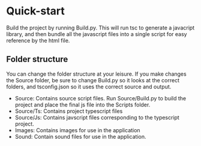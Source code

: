 # Quick-start
Build the project by running Build.py. This will run tsc to generate a javacript library, and then bundle all the javascript files into a single script for easy reference by the html file.

## Folder structure
You can change the folder structure at your leisure. If you make changes the Source folder, be sure to change Build.py so it looks at the correct folders, and tsconfig.json so it uses the correct source and output.
- Source: Contains source script files. Run Source/Build.py to build the project and place the final js file into the Scripts folder.
- Source/Ts: Contains project typescript files
- Source/Js: Contains javscript files corresponding to the typescript project.
- Images: Contains images for use in the application
- Sound: Contain sound files for use in the application.
